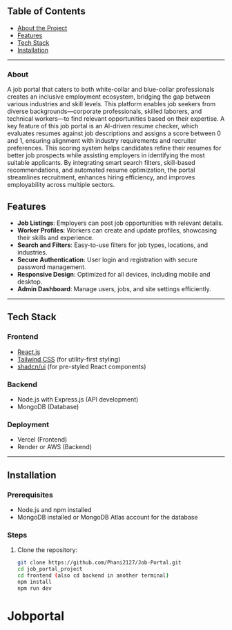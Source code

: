 ﻿## Table of Contents

- [About the Project](#about-the-project)
- [Features](#features)
- [Tech Stack](#tech-stack)
- [Installation](#installation)

---

### About
A job portal that caters to both white-collar and blue-collar professionals creates an inclusive employment ecosystem, bridging the gap between various industries and skill levels. This platform enables job seekers from diverse backgrounds—corporate professionals, skilled laborers, and technical workers—to find relevant opportunities based on their expertise. A key feature of this job portal is an AI-driven resume checker, which evaluates resumes against job descriptions and assigns a score between 0 and 1, ensuring alignment with industry requirements and recruiter preferences. This scoring system helps candidates refine their resumes for better job prospects while assisting employers in identifying the most suitable applicants. By integrating smart search filters, skill-based recommendations, and automated resume optimization, the portal streamlines recruitment, enhances hiring efficiency, and improves employability across multiple sectors.

## Features

- **Job Listings**: Employers can post job opportunities with relevant details.
- **Worker Profiles**: Workers can create and update profiles, showcasing their skills and experience.
- **Search and Filters**: Easy-to-use filters for job types, locations, and industries.
- **Secure Authentication**: User login and registration with secure password management.
- **Responsive Design**: Optimized for all devices, including mobile and desktop.
- **Admin Dashboard**: Manage users, jobs, and site settings efficiently.

---

## Tech Stack

### Frontend

- [React.js](https://react.dev)
- [Tailwind CSS](https://tailwindcss.com) (for utility-first styling)
- [shadcn/ui](https://shadcn.dev) (for pre-styled React components)

### Backend

- Node.js with Express.js (API development)
- MongoDB (Database)

### Deployment

- Vercel (Frontend)
- Render or AWS (Backend)

---

## Installation

### Prerequisites

- Node.js and npm installed
- MongoDB installed or MongoDB Atlas account for the database

### Steps

1. Clone the repository:
   ```bash
   git clone https://github.com/Phani2127/Job-Portal.git
   cd job_portal_project
   cd frontend (also cd backend in another terminal)
   npm install
   npm run dev
   ```

# Jobportal
